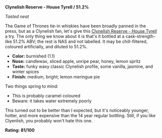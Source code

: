**Clynelish Reserve - House Tyrell / 51.2%**

*Tasted neat*

The Game of Thrones tie-in whiskies have been broadly panned in the press, but as a Clynelish fan, let's give this [Clynelish Reserve - House Tyrell](https://www.whiskybase.com/whiskies/whisky/118410/clynelish-reserve-house-tyrell) a try.  The only thing we know about it is that's it bottled at a cask-strength-like 51.2% ABV; the rest is NAS and not labelled.  It may be chill-filtered, coloured artificially, and diluted to 51.2%.

* **Color:** burnished (1.1)
* **Nose:** candlewax, sliced apple, unripe pear, honey, lemon spritz
* **Taste:** funky waxy classic Clynelish profile, some vanilla, jasmine, and winter spices
* **Finish:** medium, bright; lemon meringue pie 

Two things spring to mind:

* This is probably caramel coloured
* Beware: it takes water extremely poorly

This turned out to be better than I expected, but it's noticeably younger, hotter, and more expensive than the 14 year regular bottling.  Still, if you like Clyenlish, you probably won't hate this one.

**Rating: 81/100**